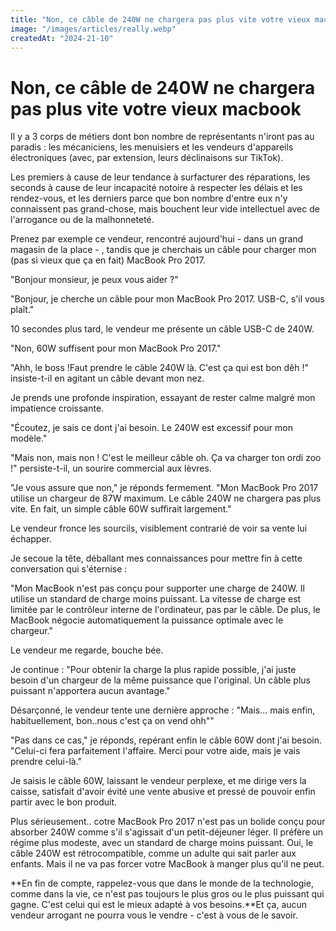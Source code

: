 ```yaml
---
title: "Non, ce câble de 240W ne chargera pas plus vite votre vieux macbook"
image: "/images/articles/really.webp"
createdAt: "2024-21-10"
---
```


# Non, ce câble de 240W ne chargera pas plus vite votre vieux macbook

Il y a 3 corps de métiers dont bon nombre de représentants n'iront pas au paradis : les mécaniciens, les menuisiers et les vendeurs d'appareils électroniques (avec, par extension, leurs déclinaisons sur TikTok).

Les premiers à cause de leur tendance à surfacturer des réparations, les seconds à cause de leur incapacité notoire à respecter les délais et les rendez-vous, et les derniers parce que bon nombre d'entre eux n'y connaissent pas grand-chose, mais bouchent leur vide intellectuel avec de l'arrogance ou de la malhonneteté.

Prenez par exemple ce vendeur, rencontré aujourd'hui - dans un grand magasin de la place - , tandis que je cherchais un câble pour charger mon (pas si vieux que ça en fait) MacBook Pro 2017.

"Bonjour monsieur, je peux vous aider ?"

"Bonjour, je cherche un câble pour mon MacBook Pro 2017. USB-C, s'il vous plaît."

10 secondes plus tard, le vendeur me présente un câble USB-C de 240W.

"Non, 60W suffisent pour mon MacBook Pro 2017."

"Ahh, le boss !Faut prendre le câble 240W là. C'est ça qui est bon dêh !" insiste-t-il en agitant un câble devant mon nez.

Je prends une profonde inspiration, essayant de rester calme malgré mon impatience croissante.

"Écoutez, je sais ce dont j'ai besoin. Le 240W est excessif pour mon modèle."

"Mais non, mais non ! C'est le meilleur câble oh. Ça va charger ton ordi zoo !" persiste-t-il, un sourire commercial aux lèvres.

"Je vous assure que non," je réponds fermement. "Mon MacBook Pro 2017 utilise un chargeur de 87W maximum. Le câble 240W ne chargera pas plus vite. En fait, un simple câble 60W suffirait largement."

Le vendeur fronce les sourcils, visiblement contrarié de voir sa vente lui échapper.

Je secoue la tête, déballant mes connaissances pour mettre fin à cette conversation qui s'éternise :

"Mon MacBook n'est pas conçu pour supporter une charge de 240W. Il utilise un standard de charge moins puissant. La vitesse de charge est limitée par le contrôleur interne de l'ordinateur, pas par le câble. De plus, le MacBook négocie automatiquement la puissance optimale avec le chargeur."

Le vendeur me regarde, bouche bée.

Je continue : "Pour obtenir la charge la plus rapide possible, j'ai juste besoin d'un chargeur de la même puissance que l'original. Un câble plus puissant n'apportera aucun avantage."

Désarçonné, le vendeur tente une dernière approche : "Mais... mais enfin, habituellement, bon..nous c'est ça on vend ohh""

"Pas dans ce cas," je réponds, repérant enfin le câble 60W dont j'ai besoin. "Celui-ci fera parfaitement l'affaire. Merci pour votre aide, mais je vais prendre celui-là."

Je saisis le câble 60W, laissant le vendeur perplexe, et me dirige vers la caisse, satisfait d'avoir évité une vente abusive et pressé de pouvoir enfin partir avec le bon produit.

Plus sérieusement.. cotre MacBook Pro 2017 n'est pas un bolide conçu pour absorber 240W comme s'il s'agissait d'un petit-déjeuner léger. Il préfère un régime plus modeste, avec un standard de charge moins puissant. Oui, le câble 240W est rétrocompatible, comme un adulte qui sait parler aux enfants. Mais il ne va pas forcer votre MacBook à manger plus qu'il ne peut.

**En fin de compte, rappelez-vous que dans le monde de la technologie, comme dans la vie, ce n'est pas toujours le plus gros ou le plus puissant qui gagne. C'est celui qui est le mieux adapté à vos besoins.**Et ça, aucun vendeur arrogant ne pourra vous le vendre - c'est à vous de le savoir.
